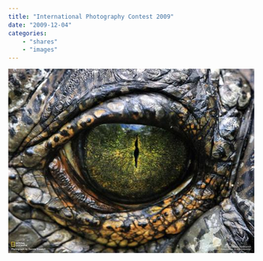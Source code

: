```yaml
---
title: "International Photography Contest 2009"
date: "2009-12-04"
categories:
    - "shares"
    - "images"
---
```


![](tumblr_ktmpszHGuE1qz4vrlo1_500.jpg "[Desktop Wallpaper - National Geographic Magazine](http://ngm.nationalgeographic.com/photo-contest/2009-wallpaper)")
